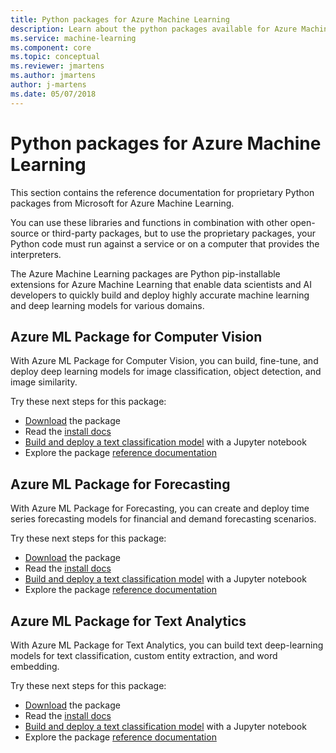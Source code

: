 ```yaml
---
title: Python packages for Azure Machine Learning
description: Learn about the python packages available for Azure Machine Learning users. 
ms.service: machine-learning
ms.component: core
ms.topic: conceptual
ms.reviewer: jmartens
ms.author: jmartens
author: j-martens
ms.date: 05/07/2018
---
```

# Python packages for Azure Machine Learning

This section contains the reference documentation for proprietary Python packages from Microsoft for Azure Machine Learning.

You can use these libraries and functions in combination with other open-source or third-party packages, but to use the proprietary packages, your Python code must run against a service or on a computer that provides the interpreters.

The Azure Machine Learning packages are Python pip-installable extensions for Azure Machine Learning that enable data scientists and AI developers to quickly build and deploy highly accurate machine learning and deep learning models for various domains.
 
## Azure ML Package for Computer Vision

With Azure ML Package for Computer Vision, you can build, fine-tune, and deploy deep learning models for image classification, object detection, and image similarity.

Try these next steps for this package:
+ [Download](https://aka.ms/aml-packages/vision/download) the package
+ Read the [install docs](https://aka.ms/aml-packages/vision)
+ [Build and deploy a text classification model](how-to-build-deploy-image-classification-models.md) with a Jupyter notebook
+ Explore the package [reference documentation](https://aka.ms/aml-packages/vision)

## Azure ML Package for Forecasting

With Azure ML Package for Forecasting, you can create and deploy time series forecasting models for financial and demand forecasting scenarios.

Try these next steps for this package:
+ [Download](https://aka.ms/aml-packages/forecasting/download) the package
+ Read the [install docs](https://aka.ms/aml-packages/forecasting)
+ [Build and deploy a text classification model](how-to-build-deploy-forecast-models.md) with a Jupyter notebook
+ Explore the package [reference documentation](https://aka.ms/aml-packages/forecasting)

## Azure ML Package for Text Analytics

With Azure ML Package for Text Analytics, you can build text deep-learning models for text classification, custom entity extraction, and word embedding.

Try these next steps for this package:
+ [Download](https://aka.ms/aml-packages/text/download) the package
+ Read the [install docs](https://aka.ms/aml-packages/text)
+ [Build and deploy a text classification model](how-to-build-deploy-text-classification-models.md) with a Jupyter notebook
+ Explore the package [reference documentation](https://aka.ms/aml-packages/text)